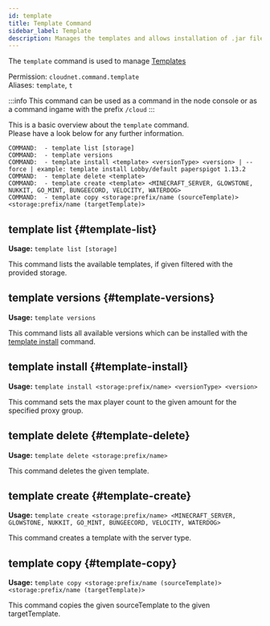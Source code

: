 ```yaml
---
id: template
title: Template Command
sidebar_label: Template
description: Manages the templates and allows installation of .jar files.
---
```


The `template` command is used to manage [Templates](../components/templates.md)

Permission: `cloudnet.command.template`  
Aliases: `template`, `t`

:::info
This command can be used as a command in the node console or as a command ingame with the prefix `/cloud`
:::

This is a basic overview about the `template` command.  
Please have a look below for any further information.

```
COMMAND:  - template list [storage]
COMMAND:  - template versions
COMMAND:  - template install <template> <versionType> <version> | --force | example: template install Lobby/default paperspigot 1.13.2
COMMAND:  - template delete <template>
COMMAND:  - template create <template> <MINECRAFT_SERVER, GLOWSTONE, NUKKIT, GO_MINT, BUNGEECORD, VELOCITY, WATERDOG>
COMMAND:  - template copy <storage:prefix/name (sourceTemplate)> <storage:prefix/name (targetTemplate)>
```

## template list {#template-list}

**Usage:** `template list [storage]`

This command lists the available templates, if given filtered with the provided storage.

## template versions {#template-versions}

**Usage:** `template versions`

This command lists all available versions which can be installed with the [template install](#template-install) command.

## template install {#template-install}

**Usage:** `template install <storage:prefix/name> <versionType> <version>`

This command sets the max player count to the given amount for the specified proxy group.

## template delete {#template-delete}

**Usage:** `template delete <storage:prefix/name>`

This command deletes the given template.

## template create {#template-create}

**Usage:** `template create <storage:prefix/name> <MINECRAFT_SERVER, GLOWSTONE, NUKKIT, GO_MINT, BUNGEECORD, VELOCITY, WATERDOG>`

This command creates a template with the server type.

## template copy {#template-copy}

**Usage:** `template copy <storage:prefix/name (sourceTemplate)> <storage:prefix/name (targetTemplate)>`

This command copies the given sourceTemplate to the given targetTemplate.
